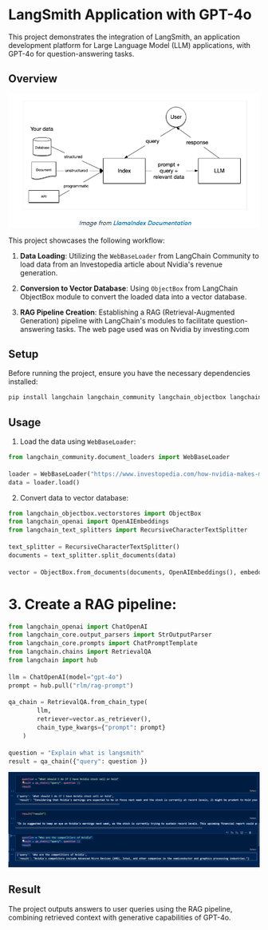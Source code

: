 
# LangSmith Application with GPT-4o

This project demonstrates the integration of LangSmith, an application development platform for Large Language Model (LLM) applications, with GPT-4o for question-answering tasks.

## Overview
![RAG IMPLEMENTATION](pic.png)


This project showcases the following workflow:

1. **Data Loading**: Utilizing the `WebBaseLoader` from LangChain Community to load data from an Investopedia article about Nvidia's revenue generation.

2. **Conversion to Vector Database**: Using `ObjectBox` from LangChain ObjectBox module to convert the loaded data into a vector database.

3. **RAG Pipeline Creation**: Establishing a RAG (Retrieval-Augmented Generation) pipeline with LangChain's modules to facilitate question-answering tasks.
   The web page used was on Nvidia by investing.com

## Setup

Before running the project, ensure you have the necessary dependencies installed:

```bash
pip install langchain langchain_community langchain_objectbox langchain_openai
```

## Usage

1. Load the data using `WebBaseLoader`:

```python
from langchain_community.document_loaders import WebBaseLoader

loader = WebBaseLoader("https://www.investopedia.com/how-nvidia-makes-money-4799532#:~:text=Nvidia%20(NVDA)%20introduced%20graphics%20processing,vehicles%2C%20robotics%2C%20and%20more.")
data = loader.load()
```

2. Convert data to vector database:

```python
from langchain_objectbox.vectorstores import ObjectBox
from langchain_openai import OpenAIEmbeddings
from langchain_text_splitters import RecursiveCharacterTextSplitter

text_splitter = RecursiveCharacterTextSplitter()
documents = text_splitter.split_documents(data)

vector = ObjectBox.from_documents(documents, OpenAIEmbeddings(), embedding_dimensions=768)
```

# 3. Create a RAG pipeline:

```python
from langchain_openai import ChatOpenAI
from langchain_core.output_parsers import StrOutputParser
from langchain_core.prompts import ChatPromptTemplate
from langchain.chains import RetrievalQA
from langchain import hub

llm = ChatOpenAI(model="gpt-4o")
prompt = hub.pull("rlm/rag-prompt")

qa_chain = RetrievalQA.from_chain_type(
        llm,
        retriever=vector.as_retriever(),
        chain_type_kwargs={"prompt": prompt}
    )

question = "Explain what is langsmith"
result = qa_chain({"query": question })
```
![OUTPUT on the web document given to the model](pic2.png)

## Result

The project outputs answers to user queries using the RAG pipeline, combining retrieved context with generative capabilities of GPT-4o.
